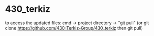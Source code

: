 # 430_terkiz
to access the updated files: cmd -> project directory -> "git pull" (or git clone https://github.com/430-Terkiz-Group/430_terkiz then git pull) 
